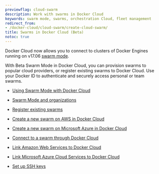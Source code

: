 ```yaml
---
previewflag: cloud-swarm
description: Work with swarms in Docker Cloud
keywords: swarm mode, swarms, orchestration Cloud, fleet management
redirect_from:
- /docker-cloud/cloud-swarm/create-cloud-swarm/
title: Swarms in Docker Cloud (Beta)
notoc: true
---
```


Docker Cloud now allows you to connect to clusters of Docker Engines running on
v17.06 [swarm mode](/engine/swarm/).

With Beta Swarm Mode in Docker Cloud, you can provision swarms to popular cloud
providers, or register existing swarms to Docker Cloud. Use your Docker ID to
authenticate and securely access personal or team swarms.

* [Using Swarm Mode with Docker Cloud](using-swarm-mode.md)

* [Swarm Mode and organizations](using-swarm-mode.md#swarm-mode-and-organizations)

* [Register existing swarms](register-swarms.md)

* [Create a new swarm on AWS in Docker Cloud](create-cloud-swarm-aws.md)

* [Create a new swarm on Microsoft Azure in Docker Cloud](create-cloud-swarm-azure.md)

* [Connect to a swarm through Docker Cloud](connect-to-swarm.md)

* [Link Amazon Web Services to Docker Cloud](link-aws-swarm.md)

* [Link Microsoft Azure Cloud Services to Docker Cloud](link-azure-swarm.md)

* [Set up SSH keys](ssh-key-setup.md)
